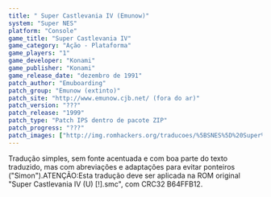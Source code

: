 ```yaml
---
title: " Super Castlevania IV (Emunow)"
system: "Super NES"
platform: "Console"
game_title: "Super Castlevania IV"
game_category: "Ação - Plataforma"
game_players: "1"
game_developer: "Konami"
game_publisher: "Konami"
game_release_date: "dezembro de 1991"
patch_author: "Emuboarding"
patch_group: "Emunow (extinto)"
patch_site: "http://www.emunow.cjb.net/ (fora do ar)"
patch_version: "???"
patch_release: "1999"
patch_type: "Patch IPS dentro de pacote ZIP"
patch_progress: "???"
patch_images: ["http://img.romhackers.org/traducoes/%5BSNES%5D%20Super%20Castlevania%20IV%20-%20Emunow%20e%20GTP%20-%201.png","http://img.romhackers.org/traducoes/%5BSNES%5D%20Super%20Castlevania%20IV%20-%20Emunow%20-%202.png","http://img.romhackers.org/traducoes/%5BSNES%5D%20Super%20Castlevania%20IV%20-%20Emunow%20-%203.png"]
---
```

Tradução simples, sem fonte acentuada e com boa parte do texto traduzido, mas com abreviações e adaptações para evitar ponteiros ("Simon").ATENÇÃO:Esta tradução deve ser aplicada na ROM original "Super Castlevania IV (U) [!].smc", com CRC32 B64FFB12.